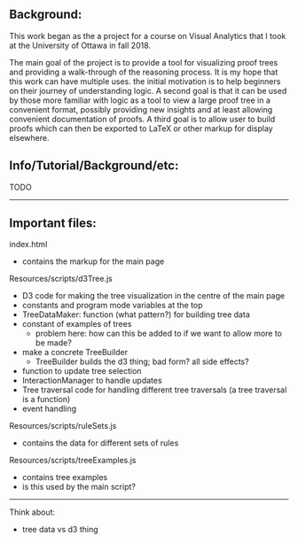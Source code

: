 Background:
---

This work began as the a project for a course on Visual Analytics that I took at the University of Ottawa in fall 2018.

The main goal of the project is to provide a tool for visualizing proof trees and providing a walk-through of the reasoning process. It is my hope that this work can have multiple uses. the initial motivation is to help beginners on their journey of understanding logic. A second goal is that it can be used by those more familiar with logic as a tool to view a large proof tree in a convenient format, possibly providing new insights and at least allowing convenient documentation of proofs. A third goal is to allow user to build proofs which can then be exported to LaTeX or other markup for display elsewhere.


Info/Tutorial/Background/etc:
---

TODO

---

Important files:
---

index.html

- contains the markup for the main page

Resources/scripts/d3Tree.js

- D3 code for making the tree visualization in the centre of the main page
- constants and program mode variables at the top
- TreeDataMaker: function (what pattern?) for building tree data
- constant of examples of trees
  * problem here: how can this be added to if we want to allow more to be made?
- make a concrete TreeBuilder
  * TreeBuilder builds the d3 thing; bad form? all side effects?
- function to update tree selection
- InteractionManager to handle updates
- Tree traversal code for handling different tree traversals (a tree traversal is a function)
- event handling

Resources/scripts/ruleSets.js

- contains the data for different sets of rules

Resources/scripts/treeExamples.js

- contains tree examples
- is this used by the main script?

---


Think about:

- tree data vs d3 thing